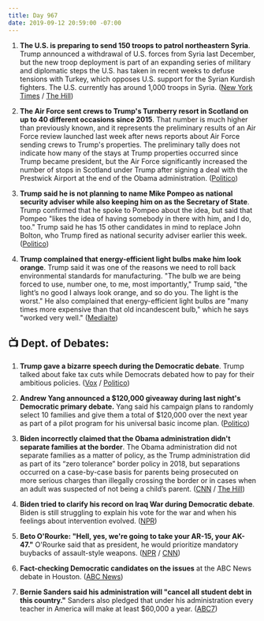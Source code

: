 ```yaml
---
title: Day 967
date: 2019-09-12 20:59:00 -07:00
---
```


1. **The U.S. is preparing to send 150 troops to patrol northeastern Syria**. Trump announced a withdrawal of U.S. forces from Syria last December, but the new troop deployment is part of an expanding series of military and diplomatic steps the U.S. has taken in recent weeks to defuse tensions with Turkey, which opposes U.S. support for the Syrian Kurdish fighters. The U.S. currently has around 1,000 troops in Syria. ([New York Times](https://www.nytimes.com/2019/09/12/world/middleeast/syria-war.html) / [The Hill](https://thehill.com/policy/defense/461228-us-could-deploy-150-troops-to-syria-report))

2. **The Air Force sent crews to Trump's Turnberry resort in Scotland on up to 40 different occasions since 2015**. That number is much higher than previously known, and it represents the preliminary results of an Air Force review launched last week after news reports about Air Force sending crews to Trump's properties. The preliminary tally does not indicate how many of the stays at Trump properties occurred since Trump became president, but the Air Force significantly increased the number of stops in Scotland under Trump after signing a deal with the Prestwick Airport at the end of the Obama administration. ([Politico](https://www.politico.com/story/2019/09/12/air-force-trump-scottish-resort-1493624))

3. **Trump said he is not planning to name Mike Pompeo as national security adviser while also keeping him on as the Secretary of State**. Trump confirmed that he spoke to Pompeo about the idea, but said that Pompeo "likes the idea of having somebody in there with him, and I do, too." Trump said he has 15 other candidates in mind to replace John Bolton, who Trump fired as national security adviser earlier this week. ([Politico](https://www.politico.com/story/2019/09/12/trump-wont-name-pompeo-national-security-adviser-1493611))

4. **Trump complained that energy-efficient light bulbs make him look orange**. Trump said it was one of the reasons we need to roll back environmental standards for manufacturing. "The bulb we are being forced to use, number one, to me, most importantly," Trump said, "the light’s no good I always look orange, and so do you. The light is the worst." He also complained that energy-efficient light bulbs are "many times more expensive than that old incandescent bulb," which he says "worked very well." ([Mediaite](https://www.mediaite.com/trump/trump-blames-his-orange-appearance-on-energy-efficient-light-bulbs/))

## 📺 Dept. of Debates:

1. **Trump gave a bizarre speech during the Democratic debate**. Trump talked about fake tax cuts while Democrats debated how to pay for their ambitious policies. ([Vox](https://www.vox.com/2020-presidential-election/2019/9/12/20863669/trump-baltimore-speech-house-gop-dem-debate) / [Politico](https://www.politico.com/story/2019/09/12/trump-democratic-debate-1493699))

2. **Andrew Yang announced a $120,000 giveaway during last night's Democratic primary debate.** Yang said his campaign plans to randomly select 10 families and give them a total of $120,000 over the next year as part of a pilot program for his universal basic income plan. ([Politico](https://www.politico.com/story/2019/09/12/andrew-yang-120000-giveaway-for-ubi-pilot-program-1493622))

3. **Biden incorrectly claimed that the Obama administration didn't separate families at the border**. The Obama administration did not separate families as a matter of policy, as the Trump administration did as part of its “zero tolerance” border policy in 2018, but separations occurred on a case-by-case basis for parents being prosecuted on more serious charges than illegally crossing the border or in cases when an adult was suspected of not being a child’s parent. ([CNN](https://www.cnn.com/politics/live-news/democratic-debate-september-2019/h_ca819e341152d783479eb2dc6240c08c) / [The Hill](https://thehill.com/homenews/campaign/461230-biden-incorrectly-claims-obama-administration-didnt-separate-families))

4. **Biden tried to clarify his record on Iraq War during Democratic debate**. Biden is still struggling to explain his vote for the war and when his feelings about intervention evolved. ([NPR](https://www.npr.org/2019/09/12/760043103/biden-tries-to-clarify-his-record-on-iraq-war-during-democratic-debate))

5. **Beto O'Rourke: "Hell, yes, we're going to take your AR-15, your AK-47."** O'Rourke said that as president, he would prioritize mandatory buybacks of assault-style weapons. ([NPR](https://www.npr.org/2019/09/12/760386808/orourke-promises-to-take-your-ar-15-but-americans-are-split-on-buybacks) / [CNN](https://www.cnn.com/2019/09/12/politics/beto-orourke-hell-yes-take-ar-15-ak-47/index.html))

6. **Fact-checking Democratic candidates on the issues** at the ABC News debate in Houston. ([ABC News](https://abcnews.go.com/Politics/fact-checking-democratic-candidates-issues-abc-news-debate/story?id=65417684))

7. **Bernie Sanders said his administration will "cancel all student debt in this country."** Sanders also pledged that under his administration every teacher in America will make at least $60,000 a year. ([ABC7](https://abc7news.com/politics/sanders-we-are-going-to-cancel-all-student-debt-in-this-country/5536358/))